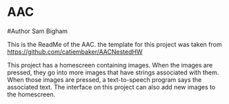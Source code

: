 # AAC

#Author Sam Bigham

This is the ReadMe of the AAC. the template for this project was taken from https://github.com/catiembaker/AACNestedHW

This project has a homescreen containing images. When the images are pressed, they go into more images that have strings associated with them.
When those images are pressed, a text-to-speech program says the associated text.
The interface on this project can also add new images to the homescreen.
